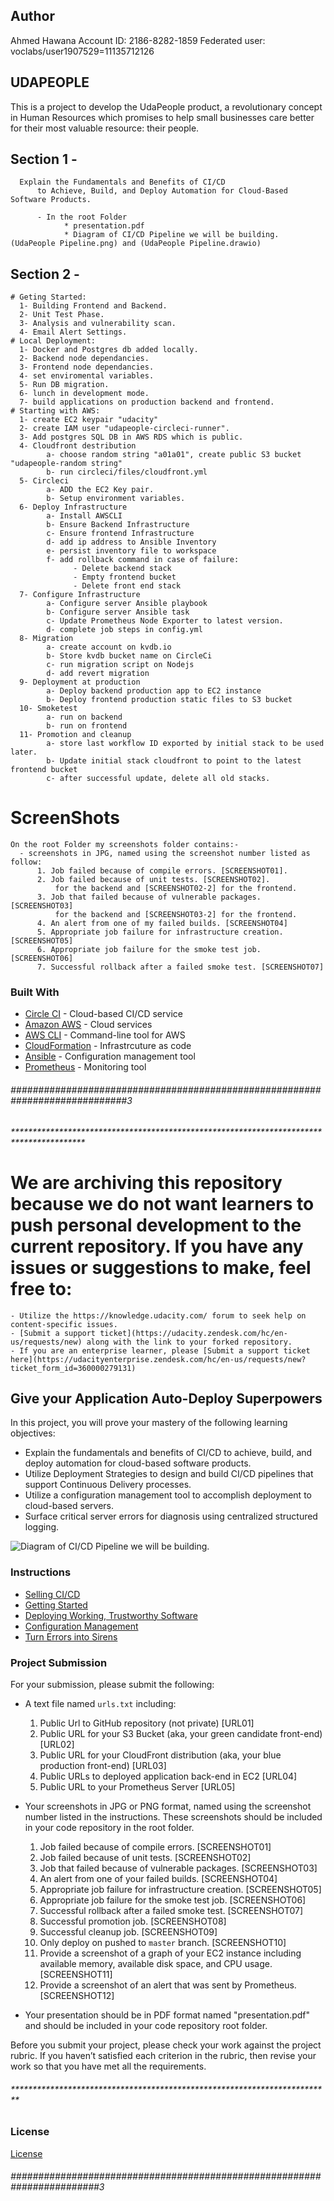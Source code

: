 ## Author
Ahmed Hawana
Account ID: 2186-8282-1859
Federated user: voclabs/user1907529=11135712126

## UDAPEOPLE
This is a project to develop the UdaPeople product, a revolutionary concept in Human Resources which promises to help small businesses care better for their most valuable resource: their people.

## Section 1 - 
      Explain the Fundamentals and Benefits of CI/CD 
          to Achieve, Build, and Deploy Automation for Cloud-Based Software Products.

          - In the root Folder
                * presentation.pdf
                * Diagram of CI/CD Pipeline we will be building. (UdaPeople Pipeline.png) and (UdaPeople Pipeline.drawio)

## Section 2 - 
    # Geting Started:
      1- Building Frontend and Backend.
      2- Unit Test Phase.
      3- Analysis and vulnerability scan.
      4- Email Alert Settings.
    # Local Deployment:
      1- Docker and Postgres db added locally.
      2- Backend node dependancies.
      3- Frontend node dependancies.
      4- set enviromental variables.
      5- Run DB migration.
      6- lunch in development mode.
      7- build applications on production backend and frontend.
    # Starting with AWS:
      1- create EC2 keypair "udacity"
      2- create IAM user "udapeople-circleci-runner".
      3- Add postgres SQL DB in AWS RDS which is public.
      4- Cloudfront destribution
            a- choose random string "a01a01", create public S3 bucket "udapeople-random string"
            b- run circleci/files/cloudfront.yml
      5- Circleci 
            a- ADD the EC2 Key pair.
            b- Setup environment variables.
      6- Deploy Infrastructure
            a- Install AWSCLI
            b- Ensure Backend Infrastructure 
            c- Ensure frontend Infrastructure
            d- add ip address to Ansible Inventory
            e- persist inventory file to workspace
            f- add rollback command in case of failure:
                  - Delete backend stack
                  - Empty frontend bucket
                  - Delete front end stack
      7- Configure Infrastructure
            a- Configure server Ansible playbook
            b- Configure server Ansible task
            c- Update Prometheus Node Exporter to latest version.
            d- complete job steps in config.yml
      8- Migration
            a- create account on kvdb.io
            b- Store kvdb bucket name on CircleCi
            c- run migration script on Nodejs
            d- add revert migration
      9- Deployment at production
            a- Deploy backend production app to EC2 instance
            b- Deploy frontend production static files to S3 bucket
      10- Smoketest
            a- run on backend
            b- run on frontend
      11- Promotion and cleanup
            a- store last workflow ID exported by initial stack to be used later.
            b- Update initial stack cloudfront to point to the latest frontend bucket
            c- after successful update, delete all old stacks.


# ScreenShots
    On the root Folder my screenshots folder contains:-
      - screenshots in JPG, named using the screenshot number listed as follow:
          1. Job failed because of compile errors. [SCREENSHOT01].
          2. Job failed because of unit tests. [SCREENSHOT02].
              for the backend and [SCREENSHOT02-2] for the frontend.
          3. Job that failed because of vulnerable packages. [SCREENSHOT03]
              for the backend and [SCREENSHOT03-2] for the frontend.
          4. An alert from one of my failed builds. [SCREENSHOT04]          
          5. Appropriate job failure for infrastructure creation. [SCREENSHOT05] 
          6. Appropriate job failure for the smoke test job. [SCREENSHOT06]
          7. Successful rollback after a failed smoke test. [SCREENSHOT07]



### Built With

- [Circle CI](www.circleci.com) - Cloud-based CI/CD service
- [Amazon AWS](https://aws.amazon.com/) - Cloud services
- [AWS CLI](https://aws.amazon.com/cli/) - Command-line tool for AWS
- [CloudFormation](https://aws.amazon.com/cloudformation/) - Infrastrcuture as code
- [Ansible](https://www.ansible.com/) - Configuration management tool
- [Prometheus](https://prometheus.io/) - Monitoring tool



###### #############################################################################3
###### ###############################################################################
###### ****************************************************************************************
######
#  We are archiving this repository because we do not want learners to push personal development to the current repository. If you have any issues or suggestions to make, feel free to:
    - Utilize the https://knowledge.udacity.com/ forum to seek help on content-specific issues.
    - [Submit a support ticket](https://udacity.zendesk.com/hc/en-us/requests/new) along with the link to your forked repository. 
    - If you are an enterprise learner, please [Submit a support ticket here](https://udacityenterprise.zendesk.com/hc/en-us/requests/new?ticket_form_id=360000279131)

## Give your Application Auto-Deploy Superpowers

In this project, you will prove your mastery of the following learning objectives:

- Explain the fundamentals and benefits of CI/CD to achieve, build, and deploy automation for cloud-based software products.
- Utilize Deployment Strategies to design and build CI/CD pipelines that support Continuous Delivery processes.
- Utilize a configuration management tool to accomplish deployment to cloud-based servers.
- Surface critical server errors for diagnosis using centralized structured logging.

![Diagram of CI/CD Pipeline we will be building.](udapeople.png)

### Instructions

* [Selling CI/CD](instructions/0-selling-cicd.md)
* [Getting Started](instructions/1-getting-started.md)
* [Deploying Working, Trustworthy Software](instructions/2-deploying-trustworthy-code.md)
* [Configuration Management](instructions/3-configuration-management.md)
* [Turn Errors into Sirens](instructions/4-turn-errors-into-sirens.md)

### Project Submission

For your submission, please submit the following:

- A text file named `urls.txt` including:
  1. Public Url to GitHub repository (not private) [URL01]
  1. Public URL for your S3 Bucket (aka, your green candidate front-end) [URL02]
  1. Public URL for your CloudFront distribution (aka, your blue production front-end) [URL03]
  1. Public URLs to deployed application back-end in EC2 [URL04]
  1. Public URL to your Prometheus Server [URL05]

- Your screenshots in JPG or PNG format, named using the screenshot number listed in the instructions. These screenshots should be included in your code repository in the root folder.
  1. Job failed because of compile errors. [SCREENSHOT01]
  1. Job failed because of unit tests. [SCREENSHOT02]
  1. Job that failed because of vulnerable packages. [SCREENSHOT03]
  1. An alert from one of your failed builds. [SCREENSHOT04]
  1. Appropriate job failure for infrastructure creation. [SCREENSHOT05]
  1. Appropriate job failure for the smoke test job. [SCREENSHOT06]
  1. Successful rollback after a failed smoke test. [SCREENSHOT07]  
  1. Successful promotion job. [SCREENSHOT08]
  1. Successful cleanup job. [SCREENSHOT09]
  1. Only deploy on pushed to `master` branch. [SCREENSHOT10]
  1. Provide a screenshot of a graph of your EC2 instance including available memory, available disk space, and CPU usage. [SCREENSHOT11]
  1. Provide a screenshot of an alert that was sent by Prometheus. [SCREENSHOT12]

- Your presentation should be in PDF format named "presentation.pdf" and should be included in your code repository root folder. 

Before you submit your project, please check your work against the project rubric. If you haven’t satisfied each criterion in the rubric, then revise your work so that you have met all the requirements. 

###### *************************************************************************
###### ##########################################################################

### License

[License](LICENSE.md)


###### ########################################################################3
###### ########################################################################